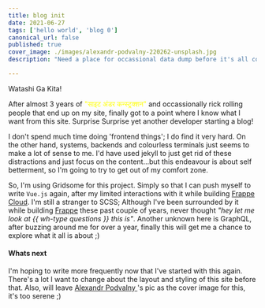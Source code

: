 ```yaml
---
title: blog init
date: 2021-06-27
tags: ['hello world', 'blog 0']
canonical_url: false
published: true
cover_image: ./images/alexandr-podvalny-220262-unsplash.jpg
description: "Need a place for occassional data dump before it's all corrupted and forever lost"

---
```


Watashi Ga Kita!

After almost 3 years of <span style="color:yellow">"साइट अंडर कन्स्ट्रक्शन"</span> and occassionally rick rolling people that end up on my site, finally got to a point where I know what I want from this site. Surprise Surprise yet another developer starting a blog!

I don't spend much time doing 'frontend things'; I do find it very hard. On the other hand, systems, backends and colourless terminals just seems to make a lot of sense to me. I'd have used jekyll to just get rid of these distractions and just focus on the content...but this endeavour is about self betterment, so I'm going to try to get out of my comfort zone.

So, I'm using Gridsome for this project. Simply so that I can push myself to write `Vue.js` again, after my limited interactions with it while building [Frappe Cloud](https://frappecloud.com). I'm still a stranger to SCSS; Although I've been surrounded by it while building [Frappe](https://frappeframework.com) these past couple of years, never thought _"hey let me look at {{ wh-type questions }} this is"_. Another unknown here is GraphQL, after buzzing around me for over a year, finally this will get me a chance to explore what it all is about ;)


#### Whats next

I'm hoping to write more frequently now that I've started with this again. There's a lot I want to change about the layout and styling of this site before that. Also, will leave [Alexandr Podvalny
](https://unsplash.com/@freestockpro)'s pic as the cover image for this, it's too serene ;)

